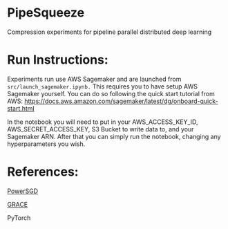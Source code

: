 PipeSqueeze
==============================

Compression experiments for pipeline parallel distributed deep learning

Run Instructions:
==============================
Experiments run use AWS Sagemaker and are launched from `src/launch_sagemaker.ipynb.` This requires you to have setup AWS Sagemaker yourself. You can do so following the quick start tutorial from AWS: https://docs.aws.amazon.com/sagemaker/latest/dg/onboard-quick-start.html

In the notebook you will need to put in your AWS_ACCESS_KEY_ID, AWS_SECRET_ACCESS_KEY, S3 Bucket to write data to, and your Sagemaker ARN. After that you can simply run the notebook, changing any hyperparameters you wish.

References:
==============================
[PowerSGD](https://github.com/epfml/powersgd)

[GRACE](https://github.com/sands-lab/grace)

PyTorch
